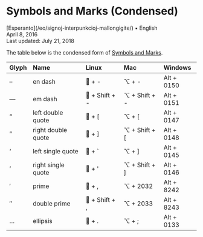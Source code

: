 Symbols and Marks (Condensed)
=============================

<div class="center">[Esperanto](/eo/signoj-interpunkcioj-mallongigite/) ▪ English</div>
<div class="center">April 8, 2016</div>
<div class="center">Last updated: July 21, 2018</div>

The table below is the condensed form of [Symbols and Marks](/en/symbols-marks/).

| Glyph | Name               | Linux          | Mac           | Windows    |
| :---- | :----------------- | :------------- | :------------ | :--------- |
| –     | en dash            | 🐧 + -         | ⌥ + -         | Alt + 0150 |
| —     | em dash            | 🐧 + Shift + - | ⌥ + Shift + - | Alt + 0151 |
| “     | left double quote  | 🐧 + [         | ⌥ + [         | Alt + 0147 |
| ”     | right double quote | 🐧 + ]         | ⌥ + Shift + [ | Alt + 0148 |
| ‘     | left single quote  | 🐧 + `         | ⌥ + ]         | Alt + 0145 |
| ’     | right single quote | 🐧 + '         | ⌥ + Shift + ] | Alt + 0146 |
| ′     | prime              | 🐧 + ,         | ⌥ + 2032      | Alt + 8242 |
| ″     | double prime       | 🐧 + Shift + , | ⌥ + 2033      | Alt + 8243 |
| …     | ellipsis           | 🐧 + .         | ⌥ + ;         | Alt + 0133 |
